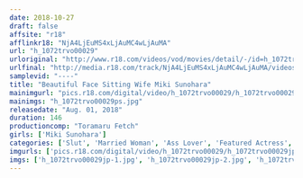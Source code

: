 ```yaml
---
date: 2018-10-27
draft: false
affsite: "r18"
afflinkr18: "NjA4LjEuMS4xLjAuMC4wLjAuMA"
url: "h_1072trvo00029"
urloriginal: "http://www.r18.com/videos/vod/movies/detail/-/id=h_1072trvo00029"
urlfinal: "http://media.r18.com/track/NjA4LjEuMS4xLjAuMC4wLjAuMA/videos/vod/movies/detail/-/id=h_1072trvo00029"
samplevid: "----"
title: "Beautiful Face Sitting Wife Miki Sunohara"
mainimgurl: "pics.r18.com/digital/video/h_1072trvo00029/h_1072trvo00029ps.jpg"
mainimgs: "h_1072trvo00029ps.jpg"
releasedate: "Aug. 01, 2018"
duration: 146
productioncomp: "Toramaru Fetch"
girls: ['Miki Sunohara']
categories: ['Slut', 'Married Woman', 'Ass Lover', 'Featured Actress', 'Facial', 'Face Sitting', 'Hi-Def']
imgurls: ['pics.r18.com/digital/video/h_1072trvo00029/h_1072trvo00029jp-1.jpg', 'pics.r18.com/digital/video/h_1072trvo00029/h_1072trvo00029jp-2.jpg', 'pics.r18.com/digital/video/h_1072trvo00029/h_1072trvo00029jp-3.jpg', 'pics.r18.com/digital/video/h_1072trvo00029/h_1072trvo00029jp-4.jpg', 'pics.r18.com/digital/video/h_1072trvo00029/h_1072trvo00029jp-5.jpg', 'pics.r18.com/digital/video/h_1072trvo00029/h_1072trvo00029jp-6.jpg', 'pics.r18.com/digital/video/h_1072trvo00029/h_1072trvo00029jp-7.jpg', 'pics.r18.com/digital/video/h_1072trvo00029/h_1072trvo00029jp-8.jpg', 'pics.r18.com/digital/video/h_1072trvo00029/h_1072trvo00029jp-9.jpg', 'pics.r18.com/digital/video/h_1072trvo00029/h_1072trvo00029jp-10.jpg', 'pics.r18.com/digital/video/h_1072trvo00029/h_1072trvo00029jp-11.jpg', 'pics.r18.com/digital/video/h_1072trvo00029/h_1072trvo00029jp-12.jpg', 'pics.r18.com/digital/video/h_1072trvo00029/h_1072trvo00029jp-13.jpg', 'pics.r18.com/digital/video/h_1072trvo00029/h_1072trvo00029jp-14.jpg', 'pics.r18.com/digital/video/h_1072trvo00029/h_1072trvo00029jp-15.jpg', 'pics.r18.com/digital/video/h_1072trvo00029/h_1072trvo00029jp-16.jpg', 'pics.r18.com/digital/video/h_1072trvo00029/h_1072trvo00029jp-17.jpg', 'pics.r18.com/digital/video/h_1072trvo00029/h_1072trvo00029jp-18.jpg', 'pics.r18.com/digital/video/h_1072trvo00029/h_1072trvo00029jp-19.jpg', 'pics.r18.com/digital/video/h_1072trvo00029/h_1072trvo00029jp-20.jpg']
imgs: ['h_1072trvo00029jp-1.jpg', 'h_1072trvo00029jp-2.jpg', 'h_1072trvo00029jp-3.jpg', 'h_1072trvo00029jp-4.jpg', 'h_1072trvo00029jp-5.jpg', 'h_1072trvo00029jp-6.jpg', 'h_1072trvo00029jp-7.jpg', 'h_1072trvo00029jp-8.jpg', 'h_1072trvo00029jp-9.jpg', 'h_1072trvo00029jp-10.jpg', 'h_1072trvo00029jp-11.jpg', 'h_1072trvo00029jp-12.jpg', 'h_1072trvo00029jp-13.jpg', 'h_1072trvo00029jp-14.jpg', 'h_1072trvo00029jp-15.jpg', 'h_1072trvo00029jp-16.jpg', 'h_1072trvo00029jp-17.jpg', 'h_1072trvo00029jp-18.jpg', 'h_1072trvo00029jp-19.jpg', 'h_1072trvo00029jp-20.jpg']
---
```

